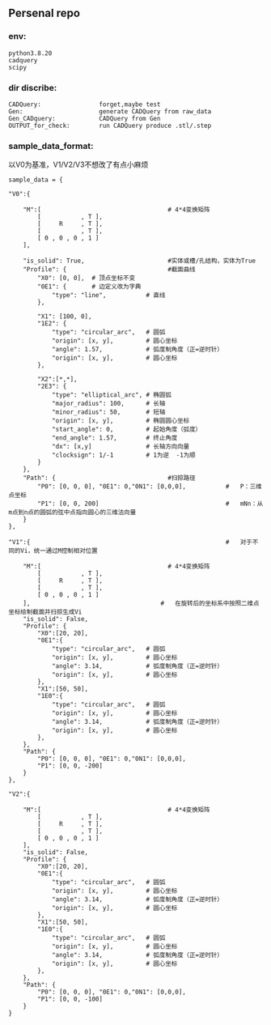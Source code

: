 ## Persenal repo

### env:

    python3.8.20
    cadquery
    scipy
    

### dir discribe:

    CADQuery:                forget,maybe test
    Gen:                     generate CADQuery from raw_data
    Gen_CADquery:            CADQuery from Gen
    OUTPUT_for_check:        run CADQuery produce .stl/.step
    


### sample_data_format:

以V0为基准，V1/V2/V3不想改了有点小麻烦


    sample_data = {
    
    "V0":{

        "M":[                                   # 4*4变换矩阵
            [           , T ],
            [     R     , T ],
            [           , T ],
            [ 0 , 0 , 0 , 1 ]
        ],

        "is_solid": True,                       #实体或槽/孔结构，实体为True
        "Profile": {                            #截面曲线
            "X0": [0, 0],  # 顶点坐标不变
            "0E1": {       # 边定义改为字典
                "type": "line",           # 直线
            },

            "X1": [100, 0], 
            "1E2": {
                "type": "circular_arc",   # 圆弧
                "origin": [x, y],         # 圆心坐标
                "angle": 1.57,            # 弧度制角度（正=逆时针）
                "origin": [x, y],         # 圆心坐标
            },

            "X2":[*,*],
            "2E3": {
                "type": "elliptical_arc", # 椭圆弧
                "major_radius": 100,      # 长轴
                "minor_radius": 50,       # 短轴
                "origin": [x, y],         # 椭圆圆心坐标
                "start_angle": 0,         # 起始角度（弧度）
                "end_angle": 1.57,        # 终止角度
                "dx": [x,y]               # 长轴方向向量
                "clocksign": 1/-1         # 1为逆  -1为顺
            }
        },        
        "Path": {                               #扫掠路径
            "P0": [0, 0, 0], "0E1": 0,"0N1": [0,0,0],           #   P：三维点坐标
            "P1": [0, 0, 200]                                   #   mNn：从m点到n点的圆弧的弦中点指向圆心的三维法向量
        }        
    },
    
    "V1":{                                                      #   对于不同的Vi，统一通过M控制相对位置

        "M":[                                   # 4*4变换矩阵
            [           , T ],
            [     R     , T ],
            [           , T ],
            [ 0 , 0 , 0 , 1 ]
        ],                                    #   在旋转后的坐标系中按照二维点坐标绘制截面并扫掠生成Vi
        "is_solid": False,
        "Profile": {
            "X0":[20, 20], 
            "0E1":{
                "type": "circular_arc",   # 圆弧
                "origin": [x, y],         # 圆心坐标
                "angle": 3.14,            # 弧度制角度（正=逆时针）
                "origin": [x, y],         # 圆心坐标
            },
            "X1":[50, 50], 
            "1E0":{
                "type": "circular_arc",   # 圆弧
                "origin": [x, y],         # 圆心坐标
                "angle": 3.14,            # 弧度制角度（正=逆时针）
                "origin": [x, y],         # 圆心坐标
            }, 
        },
        "Path": {
            "P0": [0, 0, 0], "0E1": 0,"0N1": [0,0,0],
            "P1": [0, 0, -200]
        }
    },
    
    "V2":{

        "M":[                                   # 4*4变换矩阵
            [           , T ],
            [     R     , T ],
            [           , T ],
            [ 0 , 0 , 0 , 1 ]
        ],
        "is_solid": False,
        "Profile": {
            "X0":[20, 20], 
            "0E1":{
                "type": "circular_arc",   # 圆弧
                "origin": [x, y],         # 圆心坐标
                "angle": 3.14,            # 弧度制角度（正=逆时针）
                "origin": [x, y],         # 圆心坐标
            },
            "X1":[50, 50], 
            "1E0":{
                "type": "circular_arc",   # 圆弧
                "origin": [x, y],         # 圆心坐标
                "angle": 3.14,            # 弧度制角度（正=逆时针）
                "origin": [x, y],         # 圆心坐标
            }, 
        },
        "Path": {
            "P0": [0, 0, 0], "0E1": 0,"0N1": [0,0,0],
            "P1": [0, 0, -100]
        }
    }
